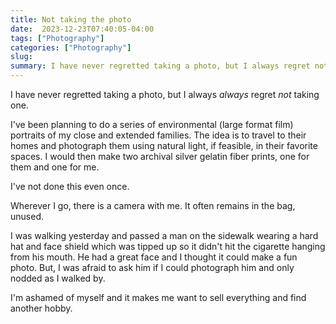 ```yaml
---
title: Not taking the photo
date:  2023-12-23T07:40:05-04:00
tags: ["Photography"]
categories: ["Photography"]
slug: 
summary: I have never regretted taking a photo, but I always regret not taking one.
---
```


I have never regretted taking a photo, but I always *always* regret *not* taking one.

I've been planning to do a series of environmental (large format film) portraits of my close and extended families. The idea is to travel to their homes and photograph them using natural light, if feasible, in their favorite spaces. I would then make two archival silver gelatin fiber prints, one for them and one for me. 

I've not done this even once.

Wherever I go, there is  a camera with me. It often remains in the bag, unused.

I was walking yesterday and passed a man on the sidewalk wearing a hard hat and face shield which was tipped up so it didn't hit the cigarette hanging from his mouth. He had a great face and I thought it could make a fun photo. But, I was afraid to ask him if I could photograph him and only nodded as I walked by. 

I'm ashamed of myself and it makes me want to sell everything and find another hobby.
